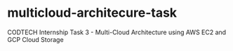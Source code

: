 # multicloud-architecure-task
 CODTECH Internship Task 3 - Multi-Cloud Architecture using AWS EC2 and GCP Cloud Storage
